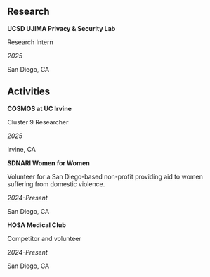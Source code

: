 


## Research
**UCSD UJIMA Privacy & Security Lab**

Research Intern

_2025_

San Diego, CA

## Activities
**COSMOS at UC Irvine**

Cluster 9 Researcher

_2025_

Irvine, CA

**SDNARI Women for Women**

Volunteer for a San Diego-based non-profit providing aid to women suffering from domestic violence.

_2024-Present_

San Diego, CA

**HOSA Medical Club**

Competitor and volunteer 

_2024-Present_

San Diego, CA
